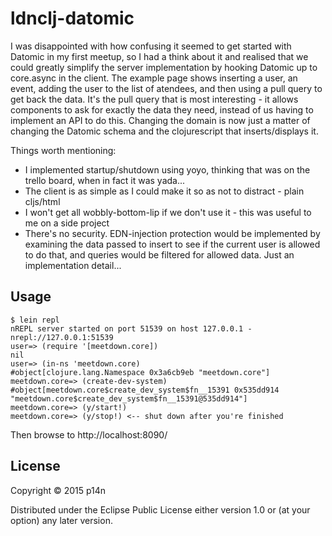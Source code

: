 # ldnclj-datomic

I was disappointed with how confusing it seemed to get started with Datomic in my first meetup, so I had a think about it and realised that we could greatly simplify the server implementation by hooking Datomic up to core.async in the client.  The example page shows inserting a user, an event, adding the user to the list of atendees, and then using a pull query to get back the data.  It's the pull query that is most interesting - it allows components to ask for exactly the data they need, instead of us having to implement an API to do this.  Changing the domain is now just a matter of changing the Datomic schema and the clojurescript that inserts/displays it.

Things worth mentioning:

* I implemented startup/shutdown using yoyo, thinking that was on the trello board, when in fact it was yada...
* The client is as simple as I could make it so as not to distract - plain cljs/html
* I won't get all wobbly-bottom-lip if we don't use it - this was useful to me on a side project
* There's no security.  EDN-injection protection would be implemented by examining the data passed to insert to see if the current user is allowed to do that, and queries would be filtered for allowed data.  Just an implementation detail...

## Usage

```
$ lein repl
nREPL server started on port 51539 on host 127.0.0.1 - nrepl://127.0.0.1:51539
user=> (require '[meetdown.core])
nil
user=> (in-ns 'meetdown.core)
#object[clojure.lang.Namespace 0x3a6cb9eb "meetdown.core"]
meetdown.core=> (create-dev-system)
#object[meetdown.core$create_dev_system$fn__15391 0x535dd914 "meetdown.core$create_dev_system$fn__15391@535dd914"]
meetdown.core=> (y/start!)
meetdown.core=> (y/stop!) <-- shut down after you're finished
```

Then browse to http://localhost:8090/

## License

Copyright © 2015 p14n

Distributed under the Eclipse Public License either version 1.0 or (at
your option) any later version.
